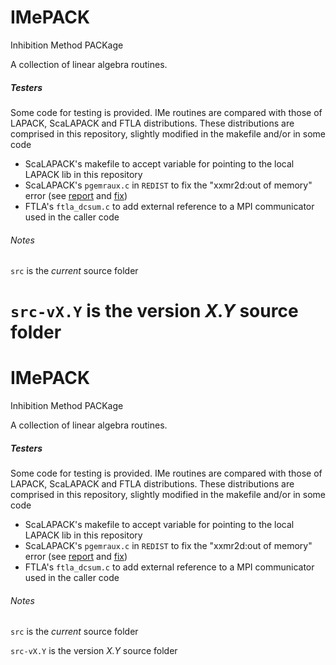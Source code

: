 # IMePACK

Inhibition Method PACKage

A collection of linear algebra routines.

##### Testers
Some code for testing is provided.
IMe routines are compared with those of LAPACK, ScaLAPACK and FTLA distributions.
These distributions are comprised in this repository, slightly modified in the makefile and/or in some code
- ScaLAPACK's makefile to accept variable for pointing to the local LAPACK lib in this repository
- ScaLAPACK's `pgemraux.c` in `REDIST` to fix the "xxmr2d:out of memory" error (see [report](https://software.intel.com/en-us/forums/intel-math-kernel-library/topic/286499) and [fix](http://icl.cs.utk.edu/lapack-forum/viewtopic.php?f=2&t=465&p=1537&hilit=xxmr2d#p1537))
- FTLA's `ftla_dcsum.c` to add external reference to a MPI communicator used in the caller code

###### Notes
`src` is the *current* source folder

`src-vX.Y` is the version *X.Y* source folder
=======
# IMePACK

Inhibition Method PACKage

A collection of linear algebra routines.

##### Testers
Some code for testing is provided.
IMe routines are compared with those of LAPACK, ScaLAPACK and FTLA distributions.
These distributions are comprised in this repository, slightly modified in the makefile and/or in some code
- ScaLAPACK's makefile to accept variable for pointing to the local LAPACK lib in this repository
- ScaLAPACK's `pgemraux.c` in `REDIST` to fix the "xxmr2d:out of memory" error (see [report](https://software.intel.com/en-us/forums/intel-math-kernel-library/topic/286499) and [fix](http://icl.cs.utk.edu/lapack-forum/viewtopic.php?f=2&t=465&p=1537&hilit=xxmr2d#p1537))
- FTLA's `ftla_dcsum.c` to add external reference to a MPI communicator used in the caller code

###### Notes
`src` is the *current* source folder

`src-vX.Y` is the version *X.Y* source folder

